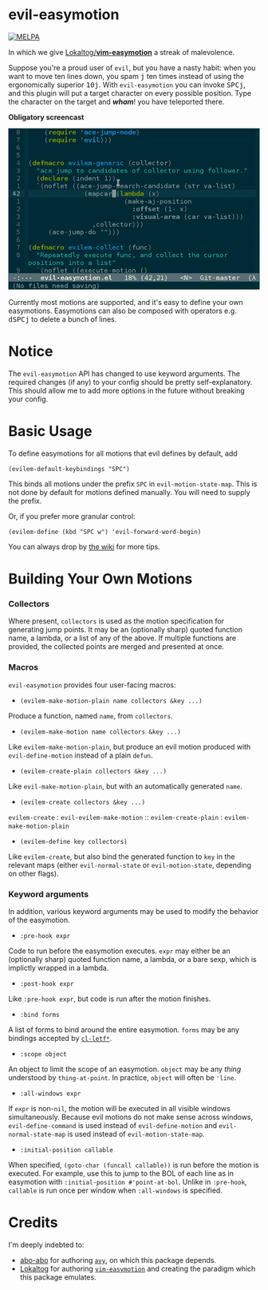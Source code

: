 evil-easymotion
===============
[![MELPA](http://melpa.org/packages/evil-easymotion-badge.svg)](http://melpa.org/#/evil-easymotion)

In which we give [Lokaltog/**vim-easymotion**](https://github.com/Lokaltog/vim-easymotion) a streak of malevolence.

Suppose you're a proud user of `evil`, but you have a nasty habit: when you want to move ten lines down, you spam <kbd>j</kbd> ten times instead of using the ergonomically superior <kbd>10</kbd><kbd>j</kbd>. With `evil-easymotion` you can invoke <kbd>SPC</kbd><kbd>j</kbd>, and this plugin will put a target character on every possible position. Type the character on the target and **_wham_**! you have teleported there.

**Obligatory screencast**

![screencast](img/evil-easymotion-demo.gif)

Currently most motions are supported, and it's easy to define your own easymotions. Easymotions can also be composed with operators e.g. <kbd>d</kbd><kbd>SPC</kbd><kbd>j</kbd> to delete a bunch of lines.

Notice
======
The `evil-easymotion` API has changed to use keyword arguments. The required changes (if any) to your config should be pretty self-explanatory. This should allow me to add more options in the future without breaking your config.

Basic Usage
===========
To define easymotions for all motions that evil defines by default, add
```emacs
(evilem-default-keybindings "SPC")
```
This binds all motions under the prefix `SPC` in `evil-motion-state-map`. This is not done by default for motions defined manually. You will need to supply the prefix.

Or, if you prefer more granular control:
```emacs
(evilem-define (kbd "SPC w") 'evil-forward-word-begin)
```

You can always drop by [the wiki](https://github.com/PythonNut/evil-easymotion/wiki) for more tips.


Building Your Own Motions
=========================

### Collectors

Where present, `collectors` is used as the motion specification for generating jump points. It may be an (optionally sharp) quoted function name, a lambda, or a list of any of the above. If multiple functions are provided, the collected points are merged and presented at once.

### Macros

`evil-easymotion` provides four user-facing macros:


* `(evilem-make-motion-plain name collectors &key ...)`

Produce a function, named `name`, from `collectors`.

* `(evilem-make-motion name collectors &key ...)`

Like `evilem-make-motion-plain`, but produce an evil motion produced with `evil-define-motion` instead of a plain `defun`.

* `(evilem-create-plain collectors &key ...)`

Like `evil-make-motion-plain`, but with an automatically generated `name`.

* `(evilem-create collectors &key ...)`

`evilem-create` : `evil-evilem-make-motion` :: `evilem-create-plain` : `evilem-make-motion-plain`


* `(evilem-define key collectors)`

Like `evilem-create`, but also bind the generated function to `key` in the relevant maps (either `evil-normal-state` or `evil-motion-state`, depending on other flags).

### Keyword arguments

In addition, various keyword arguments may be used to modify the behavior of the easymotion.

* `:pre-hook expr`

Code to run before the easymotion executes. `expr` may either be an (optionally sharp) quoted function name, a lambda, or a bare sexp, which is implictly wrapped in a lambda.

* `:post-hook expr`

Like `:pre-hook expr`, but code is run after the motion finishes.

* `:bind forms`

A list of forms to bind around the entire easymotion. `forms` may be any bindings accepted by [`cl-letf*`](http://www.gnu.org/software/emacs/manual/html_node/cl/Modify-Macros.html).

* `:scope object`

An object to limit the scope of an easymotion. `object` may be any *thing* understood by `thing-at-point`. In practice, `object` will often be `'line`.

* `:all-windows expr`

If `expr` is non-`nil`, the motion will be executed in all visible windows simultaneously. Because evil motions do not make sense across windows, `evil-define-command` is used instead of `evil-define-motion` and `evil-normal-state-map` is used instead of `evil-motion-state-map`.

* `:initial-position callable`

When specified, `(goto-char (funcall callable))` is run before the motion is executed. For example, use this to jump to the BOL of each line as in easymotion with `:initial-position #'point-at-bol`. Unlike in `:pre-hook`, `callable` is run once per window when `:all-windows` is specified.

Credits
=======
I'm deeply indebted to:
* [abo-abo](https://github.com/abo-abo) for authoring [`avy`](https://github.com/abo-abo/avy), on which this package depends.
* [Lokaltog](https://github.com/Lokaltog) for authoring [`vim-easymotion`](https://github.com/Lokaltog/vim-easymotion) and creating the paradigm which this package emulates.
